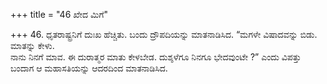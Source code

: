 +++
title = "46 ಖೇದ ಮಿಗೆ"

+++
46. ಧೃತರಾಷ್ಟ್ರನಿಗೆ ದುಃಖ ಹೆಚ್ಚಿತು. ಬಂದು ದ್ರೌಪದಿಯನ್ನು ಮಾತನಾಡಿಸಿದ. “ಮಗಳೇ ವಿಷಾದವನ್ನು ಬಿಡು. ಮಾತನ್ನು ಕೇಳು.   
ನಾನು ನಿನಗೆ ಮಾವ. ಈ ದುರಾತ್ಮರ ಮಾತು ಕೇಳಬೇಡ. ದುಶ್ಶಳೆಗೂ ನಿನಗೂ ಭೇದವುಂಟೇ ?” ಎಂದು ವಿಪತ್ತು ಬಂದಾಗ ಆ ಮಹಾಸತಿಯನ್ನು ಆದರದಿಂದ ಮಾತನಾಡಿಸಿದ.
